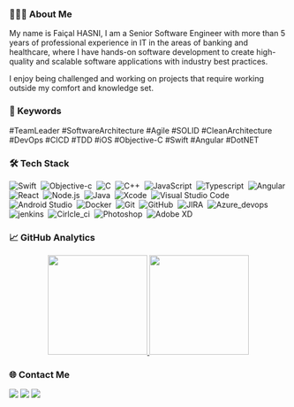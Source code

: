 ### 👨🏻‍💻 About Me
<p>
My name is Faiçal HASNI, I am a Senior Software Engineer with more than 5 years of professional experience in IT in the areas of banking and healthcare, where I have hands-on software development to create high-quality and scalable software applications with industry best practices.

I enjoy being challenged and working on projects that require working outside my comfort and knowledge set.
</p>

### 📝 Keywords
<p>
#TeamLeader #SoftwareArchitecture #Agile #SOLID #CleanArchitecture #DevOps #CICD #TDD #iOS #Objective-C #Swift #Angular #DotNET
</p>

### 🛠 Tech Stack

![Swift](https://img.shields.io/badge/-Swift-05122A?style=flat&logo=swift)&nbsp;
![Objective-c](https://img.shields.io/badge/-Objective%E2%80%94C-05122A?style=flat&logo=apple)&nbsp;
![C](https://img.shields.io/badge/-C-05122A?style=flat&logo=C&logoColor=A8B9CC)&nbsp;
![C++](https://img.shields.io/badge/-C++-05122A?style=flat&logo=C%2B%2B&logoColor=00599C)&nbsp;
![JavaScript](https://img.shields.io/badge/-JavaScript-05122A?style=flat&logo=javascript)&nbsp;
![Typescript](https://img.shields.io/badge/-Typescript-05122A?style=flat&logo=typescript)&nbsp;
![Angular](https://img.shields.io/badge/-Angular-05122A?style=flat&logo=angular)&nbsp;
![React](https://img.shields.io/badge/-React-05122A?style=flat&logo=react)&nbsp;
![Node.js](https://img.shields.io/badge/-Node.js-05122A?style=flat&logo=node.js)&nbsp;
![Java](https://img.shields.io/badge/-Java-05122A?style=flat&logo=Java&logoColor=FFA518)&nbsp;
![Xcode](https://img.shields.io/badge/-Xcode-05122A?style=flat&logo=xcode&logoColor=007ACC)&nbsp;
![Visual Studio Code](https://img.shields.io/badge/-Visual%20Studio%20Code-05122A?style=flat&logo=visual-studio-code&logoColor=007ACC)&nbsp;
![Android Studio](https://img.shields.io/badge/-Android%20Studio%20Code-05122A?style=flat&logo=android-studio&logoColor=007ACC)&nbsp;
![Docker](https://img.shields.io/badge/-Docker-05122A?style=flat&logo=docker)&nbsp;
![Git](https://img.shields.io/badge/-Git-05122A?style=flat&logo=git)&nbsp;
![GitHub](https://img.shields.io/badge/-GitHub-05122A?style=flat&logo=github)&nbsp;
![JIRA](https://img.shields.io/badge/-Jira-05122A?style=flat&logo=jira)&nbsp;
![Azure_devops](https://img.shields.io/badge/-Azure%20devops-05122A?style=flat&logo=azure-devops)&nbsp;
![jenkins](https://img.shields.io/badge/-jenkins-05122A?style=flat&logo=jenkins)&nbsp;
![Cirlcle_ci](https://img.shields.io/badge/-Circle%20CI-05122A?style=flat&logo=circleci)&nbsp;
![Photoshop](https://img.shields.io/badge/-Photoshop-05122A?style=flat&logo=adobe-photoshop)&nbsp;
![Adobe XD](https://img.shields.io/badge/-Adobe%20XD-05122A?style=flat&logo=adobe-xd)

### 📈 GitHub Analytics

<p align="center">
<a href="https://github.com/fhasni">
  <img height="180em" src="https://github-readme-stats-eight-theta.vercel.app/api?username=fhasni&show_icons=true&theme=algolia&include_all_commits=true&count_private=true"/>
  <img height="180em" src="https://github-readme-stats-eight-theta.vercel.app/api/top-langs/?username=fhasni&layout=compact&langs_count=8&theme=algolia"/>
</a>
</p>

### 🌐 Contact Me

<a href="https://hasni.xyz" target="_blank"><img src="https://img.shields.io/badge/-fhasni.xyz-3423A6?style=flat&logo=Google-Chrome&logoColor=white"/></a>
<a href="https://www.linkedin.com/in/fhasni" target="_blank"><img src="https://img.shields.io/badge/-fhasni-0077B5?style=flat&logo=Linkedin&logoColor=white"/></a>
<a href="mailto:hasni.faissal@gmail.com" target="_blank"><img src="https://img.shields.io/badge/-hasni.faissal@gmail.com-D14836?style=flat&logo=Gmail&logoColor=white"/></a>

